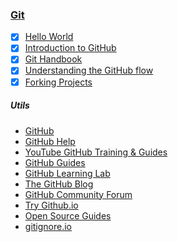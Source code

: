 ### [Git](https://git-scm.com)
- [x] [Hello World](https://guides.github.com/activities/hello-world)
- [x] [Introduction to GitHub](https://lab.github.com/githubtraining/introduction-to-github)
- [x] [Git Handbook](https://guides.github.com/introduction/git-handbook)
- [x] [Understanding the GitHub flow](https://guides.github.com/introduction/flow)
- [x] [Forking Projects](https://guides.github.com/activities/forking)
##### Utils
* [GitHub](https://github.com)
* [GitHub Help](https://help.github.com/en)
* [YouTube GitHub Training & Guides](https://www.youtube.com/githubguides)
* [GitHub Guides](https://guides.github.com)
* [GitHub Learning Lab](https://lab.github.com)
* [The GitHub Blog](https://github.blog)
* [GitHub Community Forum](https://github.community)
* [Try Github.io](https://try.github.io)
* [Open Source Guides](https://opensource.guide)
* [gitignore.io](https://www.gitignore.io)
